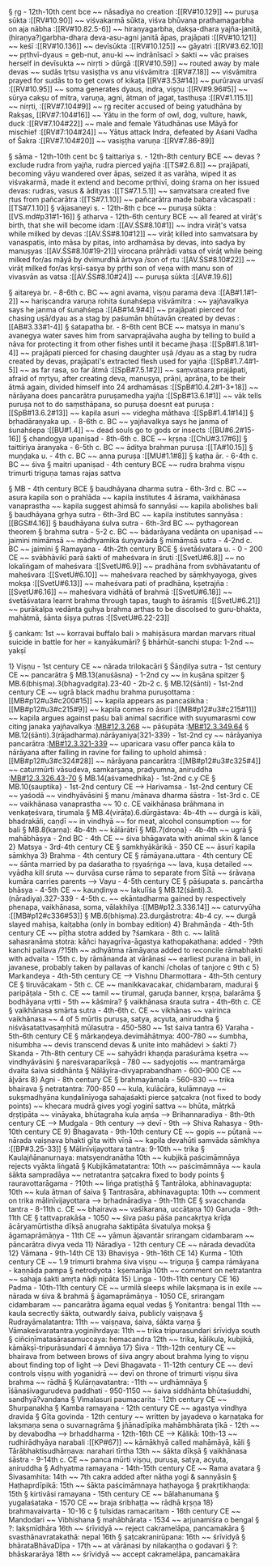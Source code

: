 § ṛg - 12th-10th cent bce
~~ nāsadiya no creation :[[RV#10.129]]
~~ puruṣa sūkta :[[RV#10.90]]
~~ viśvakarmā sūkta, viśva bhūvana prathamagarbha on aja nābha :[[RV#10.82.5-6]]
~~ hiraṇyagarbha, dakṣa-dhara yajña-janitā, (hiraṇya?)garbha-dhara deva-asu-agni janitā āpas, prajāpati :[[RV#10.121]]
~~ keśī :[[RV#10.136]]
~~ devīsūkta :[[RV#10.125]]
~~ gāyatri :[[RV#3.62.10]]
~~ pṛthvī-dyaus = geb-nut, anu-ki
~~ indrānīsacī > śakti
~~ vāc praises herself in devīsukta
~~ nirṛti > dūrgā :[[RV#10.59]]
~~ routed away by male devas
~~ sudās tṛtsu vasiṣṭha vs anu viśvāmitra :[[RV#7.18]]
~~ viśvāmitra prayed for sudās to to get cows of kikaṭa [[RV#3.53#14]]
~~ purūrava urvaśī :[[RV#10.95]]
~~ soma generates dyaus, indra, viṣṇu :[[RV#9.96#5]]
~~ sūrya cakṣu of mitra, varuṇa, agni, ātman of jagat, tasthuṣa :[[RV#1.115.1]]
~~ nirṛti, :[[RV#7.104#9]]
~~ ṛg reciter accused of being yatudhāna by Rakṣas, [[RV#7:104#16]]
~~ Yātu in the form of owl, dog, vulture, hawk, duck :[[RV#7.104#22]]
~~ male and female Yātudhānas use Māyā for mischief :[[RV#7:104#24]]
~~ Yātus attack Indra, defeated by Aśani Vadha of Śakra :[[RV#7.104#20]]
~~ vasiṣṭha varuṇa :[[RV#7.86-89]]

§ sāma - 12th-10th cent bc
§ taittariya s. - 12th-8th century BCE
~~ devas ?exclude rudra from yajña, rudra pierced yajña :[[TS#2.6.8]]
~~ prajāpati, becoming vāyu wandered over āpas, seized it as varāha, wiped it as viśvakarmā, made it extend and become pṛthivī, doing śrama on her issued devas: rudras, vasus & ādityas :[[TS#7.1.5.1]]
~~ saṃvatsara created five ṛtus from pañcarātra :[[TS#7.1.10]]
~~ pañcarātra made babara vācaspati :[[TS#7.1.10]]
§ vājasaneyi s. - 12th-8th c bce
~~ puruṣa sūkta :[[VS.md#p31#1-16]]
§ atharva - 12th-6th century BCE
~~ all feared at virāṭ's birth, that she will become idam :[[AV.ŚS#8.10#1]]
~~ indra virāṭ's vatsa while milked by devas :[[AV.ŚS#8.10#12]]
~~ virāṭ killed into samvatsara by vanaspatis, into māsa by pitas, into ardhamāsa by devas, into sadya by manuṣyas :[[AV.ŚS#8.10#19-21]]
virocana prāhrādi vatsa of virāṭ while being milked for/as māyā by dvimurdhā ārtvya /son of ṛtu :[[AV.ŚS#8.10#22]]
~~ virāṭ milked for/as kṛṣī-sasya by pṛthi son of veṇa with manu son of vivasvān as vatsa :[[AV.ŚS#8.10#24]]
~~ puruṣa sūkta :[[AV#.19.6]]

§ aitareya br. - 8-6th c. BC
~~ agni avama, viṣṇu parama deva :[[AB#1.1#1-2]]
~~ hariṣcandra varuṇa rohita śunahśepa viśvāmitra :
~~ yajñavalkya says he janma of śunahśepa :[[AB#14.9#4]]
~~ prajāpati pierced for chasing uṣā/dyau as a stag by paśumān bhūtavān created by devas :[[AB#3.33#1-4]]
§ śatapatha br. - 8-6th cent BCE
~~ matsya in manu's avanegya water saves him from sarvaprajāvaha augha by telling to build a nāva for protecting it from other fishes until it became jhaṣa :[[SpB#1.8.1#1-4]]
~~ prajāpati pierced for chasing daughter uṣā /dyau as a stag by rudra created by devas, prajāpati's extracted flesh used for yajña :[[SpB#1.7.4#1-5]]
~~ as far rasa, so far ātmā :[[SpB#7.5.1#2]]
~~ saṃvatsara prajāpati, afraid of mṛtyu, after creating deva, manuṣya, prāṇi, aprāṇa, to be their ātmā again, divided himself into 24 ardhamāsas :[[SpB#10.4.2#1-3+18]]
~~ nārāyana does pancarātra puruṣamedha yajña :[[SpB#13.6.1#1]]
~~ vāk tells puruṣa not to do saṃsthāpana, so puruṣa doesnt eat puruṣa :[[SpB#13.6.2#13]]
~~ kapila asuri
~~ videgha māthava :[[SpB#1.4.1#14]]
§ bṛhadāraṇyaka up. - 8-6th c. BC
~~ yajñavalkya says he janma of śunahśepa :[[BU#1.4]]
~~ dead souls go to gods or insects :[[BU#6.2#15-16]]
§ chandogya upaniṣad - 8th-6th c. BCE
~~ kṛṣṇa :[[ChU#3.17#6]]
§ taittiriya āranyaka - 6-5th c. BC
~~ āditya brahman puruṣa :[[TA#10.15]]
§ muṇḍaka u. - 4th c. BC
~~ anna puruṣa :[[MU#1.1#8]]
§ kaṭha ār. - 6-4th c. BC
~~ śiva
§ maitri upaniṣad - 4th century BCE
~~ rudra brahma viṣṇu trimurti triguṇa tamas rajas sattva

§ MB - 4th century BCE
§ baudhāyana dharma sutra - 6th-3rd c. BC
~~ asura kapila son o prahlāda
~~ kapila institutes 4 āśrama, vaikhānasa vanaprastha
~~ kapila suggest ahimsā fo sannyāsi
~~ kapila abolishes bali
§ baudhāyana gṛhya sutra - 6th-3rd BC
~~ kapila institutes sannyāsa :[[BGS#4.16]]
§ baudhāyana śulva sutra - 6th-3rd BC
~~ pythagorean theorem
§ brahma sutra - 5-2 c. BC
~~ bādarāyana vedānta on upaniṣad
~~ jaimini mimāmsā
~~ mādhyamika śuṇyavāda
§ mimāṃsā sutra - 4-2nd c. BC
~~ jaimini
§ Ramayana - 4th-2th century BCE
§ śvetāśvatara u. - 0 - 200 CE
~~ svābhāvikī parā śakti of maheśvara in śruti :[[SvetU#6.8]]
~~ no lokaliṅgam of maheśvara :[[SvetU#6.9]]
~~ pradhāna from svbhāvatantu of maheśvara :[[SvetU#6.10]]
~~ maheśvara reached by sāṃkhyayoga, gives mokṣa :[[SvetU#6.13]]
~~ maheśvara pati of pradhāna, kṣetrajña :[[SvetU#6.16]]
~~ maheśvara vidhātā of brahmā :[[SvetU#6.18]]
~~ śvetāśvatara learnt brahma through tapas, taugh to āśramis :[[SvetU#6.21]]
~~ purākalpa vedānta guhya brahma arthas to be discolsed to guru-bhakta, mahātmā, śānta śiṣya putras :[[SvetU#6.22-23]]

§ cankam: 1st
~~ korravai
buffalo bali > mahiṣāsura mardan
marvars ritual suicide in battle for her
= kanyākumāri?
§ bhārhūt-sanchi stupa: 1-2nd
~~ yakṣī

1} Viṣṇu  - 1st century CE
~~ nārada trilokacāri
§ Śāṇḍilya sutra - 1st century CE
~~ pancarātra
§ MB.13(anuśāsna} - 1-2nd cy 
~~ in kuṣāna spitzer
§ MB.6(bhiṣma).3(bhagvadgita).23-40 - 2b-2 c.
§ MB.12(śānti) - 1st-2nd century CE
~~ ugrā black madhu brahma puruṣottama :[[MB#p12#u3#c200#15]]
~~ kapila appears as pancaśikha :[[MB#p12#u3#c215#9]]
~~ kapila comes ro āsuri :[[MB#p12#u3#c215#11]]
~~ kapila argues against paśu bali animal
sacrifice with suyumarasmi cow citing janaka yajñavalkya :[MB#12.3.268](MB#p12#u3#c268)
~~ pāśupāta :[MB#12.3.349.64](MB#p12#u3#c349.64)
§ MB.12(śānti).3(rājadharma).nārāyaniya(321-339} - 1st-2nd cy
~~ nārāyaniya pancarātra :[MB#12.3.321-339](MB#p12#u3#c321)
~~ uparicara vasu offer panca kāla to nārāyana after falling in ravine for failing to uphold ahimsā :[[MB#p12#u3#c324#28]]
~~ nārāyana pancarātra :[[MB#p12#u3#c325#4]]
~~ caturmūrti vāsudeva, samkarṣaṇa, pradyumna, aniruddha :[MB#12.3.326.43-70](MB#p12#c326#43)
§ MB.14(aśvamedhika} - 1st-2nd c.y CE
§ MB.10(sauptika} - 1st-2nd century CE
--> Harivamsa  - 1st-2nd century CE
~~ yaśodā
~~ vindhyāvāsini
§ manu /mānava dharma śāstra - 1st-3rd c. CE
~~ vaikhānasa vanaprastha
~~ 10 c. CE vaikhānasa brāhmana in venkaṭeśvara, tirumala
§ MB.4(virāṭa).6.dūrgāstava: 4b-4th
~~ durgā is kāli, bhadrakāli, caṇḍī
~~ in vindhyā
~~ for meat, alcohol consumption
~~ for bali
§ MB.8(karṇa): 4b-4th
~~ kālārātrī
§ MB.7(droṇa} - 4b-4th
~~ ugrā
§ mahābhāṣya - 2nd BC - 4th CE
~~ śiva bhāgavata with animal skin & lance
2} Matsya  - 3rd-4th century CE
§ samkhyākārikā - 350 CE
~~ āsurī kapila sāmkhya
3} Brahma  - 4th century CE
§ rāmāyana.uttara - 4th century CE
~~ śānta married by pa daśaratha to ṛṣyaśṛṅga
~~ lava, kuṣa detailed
~~ vyādha kill śruta
~~ durvāsa curse rāma to separate from Sītā
~~ śrāvaṇa kumāra carries parents
--> Vayu  - 4-5th century CE
§ pāśupata s. pancārtha bhāsya - 4-5th CE
~~ kauṇḍinya
~~ lakulīśa
§ MB.12(śānti).3.(nāradiya).327-339 - 4-5th c.
~~ ekāntadharma gained by respectively phenapa, vaikhānasa, soma, vālakhilya 
:[[MB#p12.3.336.14]]
~~ caturvyūha :[[MB#p12#c336#53]]
§ MB.6(bhiṣma).23.durgāstrotra: 4b-4 cy.
~~ durgā slayed mahiṣa, kaiṭabha (only in bombay edition)
4} Brahmāṇḍa  - 4th-5th century CE
~~ pīṭha stotra added by ?śamkara - 8th c.
~~ lalitā sahasranāma stotra: kāñci hayagrīva-āgastya kathopakathana: added - ?9th kanchi pallava /?15th
~~ adhyātma rāmāyaṇa added to reconcile rāmabhakti with advaita - 15th c. by rāmānanda at vārānasi
~~ earliest purana in bali, in javanese, probably taken by pallavas of kanchi /cholas of tanjore c 9th c
5} Markandeya  - 4th-5th century CE
--> Vishnu Dharmottara - 4th-5th century CE
§ tiruvācakam - 5th c. CE
~~ manikkavacakar, chidambaram, madurai
§ paripāṭala - 5th c. CE
~~ tamil
~~ tirumal, garuḍa banner, kṛṣṇa, balarāma
§ bodhāyana vṛtti - 5th
~~ kāśmira?
§ vaikhānasa śrauta sutra - 4th-6th c. CE
§ vaikhānasa smārta sutra - 4th-6th c. CE
~~ vikhānas
~~ vairinca vaikhānasa
~~ 4 of 5 mūrtis puruṣa, satya, acyuta, aniruddha
§ niśvāsatattvasaṃhitā mūlasutra - 450-580
~~ 1st śaiva tantra
6} Varaha  - 5th-6th century CE 
§ mārkaṇḍeya.devimāhātmya: 400-780
~~ śumbha, niśumbha
~~ devis transcend devas & unite into mahādevi > śakti
7} Skanda  - 7th-8th century CE
~~ sahyādri khaṇḍa paraśurāma kṣetra
~~ vindhyāvāsini
§ nareśvaraparīkṣā - 780
~~ sadyojotis
~~ mantramārga dvaita śaiva siddhānta
§ Nālāyira-divyaprabandham - 600-900 CE
~~ āl̥vārs
8} Agni  - 8th century CE
§ brahmayāmala - 560-830
~~ trika bhairava
§ netratantra: 700-850
~~ kula, kulācāra, kulāmnaya
~~ sukṣmadhyāna kuṇḍalinīyoga sahajaśakti pierce ṣaṭcakra (not fixed to body points)
~~ khecara mudrā gives yogī yoginī sattva
~~ bhūta, mātṛkā dṛṣṭipāta
~~ vināyaka, bhūtagraha kula aṃśa
--> Brihannaradiya  - 8th-9th century CE
--> Mudgala  - 9th century
--> devī - 9th
-->  Shiva Rahasya  - 9th-10th century CE
9} Bhagavata  - 9th-10th century CE
~~ gopis
~~ pūtanā
~~ nārada vaiṣṇava bhakti gīta with vīṇā
~~ kapila devahūti samvāda sāmkhya 
:[[BP#3.25-33]]
§ Mālinīvijayottara tantra: 9-10th
~~ trika
§ Kaulajñānanurṇaya: matsyendranātha 10th
~~ kubjikā paścimāmnāya rejects vyākta liṅgatā
§ Kubjikāmatatantra: 10th
~~ paścimāmnāya
~~ kaula śākta sampradāya
~~ netratantra ṣaṭcakra fixed to body points
§ rauravottarāgama - ?10th
~~ liṅga pratiṣṭhā
§ Tantrāloka, abhinavagupta: 10th
~~ kula ātman of śaiva
§ Tantrasāra, abhinavagupta: 10th
~~ comment on trika mālinīvijayottara
-->  bṛhadnāradiya - 9th-11th CE
§ svacchanda tantra - 8-11th c. CE
~~ bhairava
~~ vaśīkarana, uccāṭaṇa
10} Garuḍa - 9th-11th CE
§ tattvaprakāśa - 1050
~~ śiva paśu pāśa pancakṛtya krīḍa ācāryamūrtistha dīkṣā anugraha śaktipāta śivatulya mokṣa
§ āgamaprāmāṇya - 11th CE
~~ yāmun āl̥avantār srirangam cidambaram
~~ pāncarātra divya veda
11} Nāradiya  - 12th century CE
~~ nārada devadūta
12} Vāmana - 9th-14th CE
13} Bhaviṣya - 9th-16th CE
14} Kurma - 10th century CE
~~ 1.9 trimurti brahma śiva viṣṇu
~~ triguṇa
§ campa rāmāyana - kaṇṇāḍa pampa
§ netrodyota : kṣemarāja 10th
~~ comment on netratantra
~~ sahaja śakti amṛta nāḍi nipāta
15} Linga  - 10th-11th century CE
16} Padma  - 10th-11th century CE
~~ urmilā sleeps while lakṣmaṇa is in exile
~~ nārada w śiva & brahmā
§ āgamaprāmāṇya - 1050 CE, srirangam cidambaram
~~ pancarātra āgama equal vedas
§ Yonitantra: bengal 11th
~~ kaula secrectly śākta, outwardly śaiva, publicly vaiṣṇava
§ Rudrayāmalatantra: 11th
~~ vaiṣṇava, śaiva, śākta varṇa
§ Vāmakeśvaratantra.yoginihrdaya: 11th
~~ trika tripurasundari śrīvidya south
§ ciñciṇīmatasārasamuccaya: hemacandra 12th
~~ trika, kālikula, kubjikā, kāmākṣī-tripurāsundarī 4 āmnāya
17} Śiva  - 11th-12th century CE
~~ bhairava from between brows of śiva angry about brahma lying to viṣṇu about finding top of light
--> Devi Bhagavata  - 11-12th century CE
~~ devī controls viṣṇu with yoganidrā
~~ devī on throne of trimurti viṣṇu śiva brahma
~~ rādhā
§ Kulārṇavatantra: -11th
~~ urdhāmnāya
§ īśānaśivagurudeva paddhati - 950-1150
~~ śaiva siddhānta bhūtaśuddhi, sandhyā?vandana
§ Vimalasuri paumacarita - 12th century CE
~~ Shurpanakha
§ Kamba ramayana - 12th century CE
~~ agastya vindhya dravida
§ Gīta govinda - 12th century
~~ written by jayadeva o karṇaṭaka for lakṣmaṇa sena o suvarnagrāma
§ jñānadīpika mahāmbhārata ṭīkā - 12th
~~ by devabodha
--> brhaddharma - 12th-16th CE
--> Kālikā: 10th-13
~~ rudhirādhyāya narabali :[[KP#67]]
~~ kāmākhyā called mahāmāyā, kāli
§ Tārābhaktisudhārṇava: narahari tīrtha 13th
~~ śākta dīkṣā
§ vaikhānasa śāstra - 9-14th c. CE
~~ panca mūrti viṣṇu, puruṣa, satya, acyuta, aniruddha
§ Adhyatma ramayana - 14th-15th century CE
~~ Rama avatara 
§ Śivasamhita: 14th
~~ 7th cakra added after nātha yogi & sannyāsin
§ Haṭhaprdīpikā: 15th
~~ śākta paścimāmnaya haṭhayoga
§ prakṛtikhaṇḍa: 15th
§ kirtivāsi ramayana - 15th century CE
~~ bālahanumana
§ yugalaśataka - 1570 CE
~~ braja śribhaṭṭa
~~ rādhā kṛṣṇa
18} brahmavaivarta - 10-16 c
§ tulsidas ramacaritam - 16th century CE
~~ Mandodari
~~ Vibhishana
§ mahābhārata - 1534
~~ arjunamiśra o bengal
§ ?: lakṣmīdhāra 16th
~~ śrīvidyā
~~ reject cakramelāpa, pancamakāra
§ svasthānavratakathā: nepal 16th
§ ṣaṭcakranirūpana: 16th
~~ śrīvidyā
§ bhārataBhāvaDīpa - 17th
~~ at vārānasi by nilakaṇṭha o godavari
§ ?: bhāskararāya 18th
~~ śrīvidyā
~~ accept cakramelāpa, pancamakāra